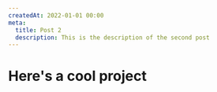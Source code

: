 ```yaml
---
createdAt: 2022-01-01 00:00
meta:
  title: Post 2
  description: This is the description of the second post
---
```


# Here's a cool project
